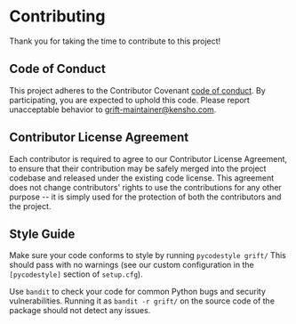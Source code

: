 # Contributing

Thank you for taking the time to contribute to this project!

## Code of Conduct

This project adheres to the Contributor Covenant [code of conduct](CODE_OF_CONDUCT.md).
By participating, you are expected to uphold this code.
Please report unacceptable behavior to grift-maintainer@kensho.com.

## Contributor License Agreement

Each contributor is required to agree to our Contributor License Agreement, to ensure that their contribution may be safely merged into the project codebase and released under the existing code license. This agreement does not change contributors' rights to use the contributions for any other purpose -- it is simply used for the protection of both the contributors and the project.

## Style Guide

Make sure your code conforms to style by running `pycodestyle grift/` This should pass with no warnings (see our custom configuration in the `[pycodestyle]` section of `setup.cfg`).

Use `bandit` to check your code for common Python bugs and security vulnerabilities. Running it as `bandit -r grift/` on the source code of the package should not detect any issues.
